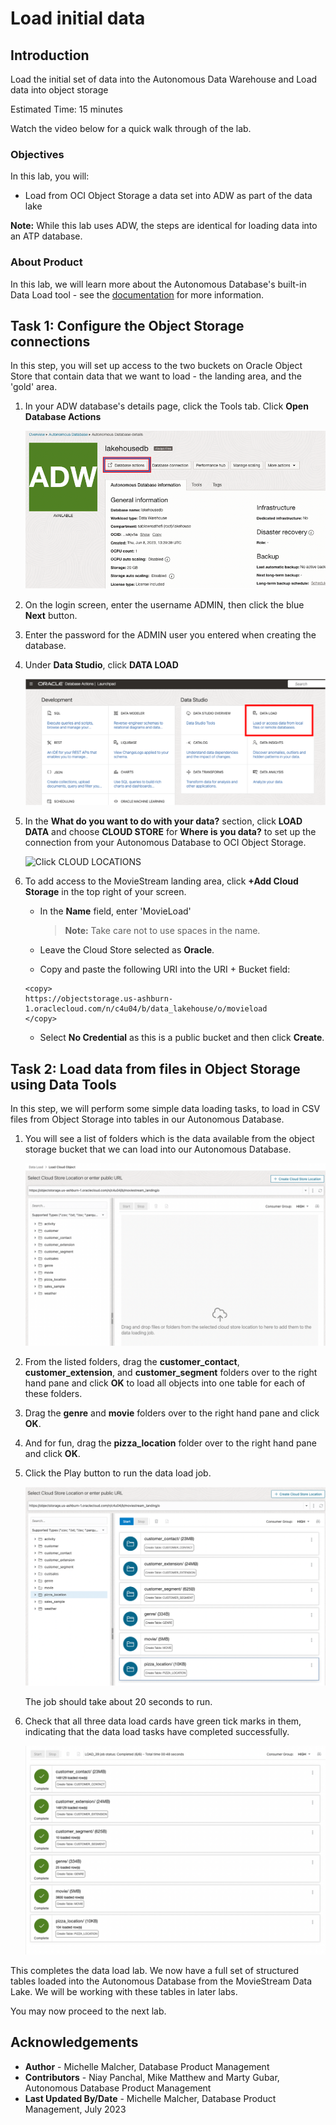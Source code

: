 # Load initial data

## Introduction

Load the initial set of data into the Autonomous Data Warehouse and Load data into object storage

Estimated  Time: 15 minutes

Watch the video below for a quick walk through of the lab.

[](youtube:0j5B2ePXvEE)

### Objectives

In this lab, you will:
* Load from OCI Object Storage a data set into ADW as part of the data lake

**Note:** While this lab uses ADW, the steps are identical for loading data into an ATP database.

### About Product

In this lab, we will learn more about the Autonomous Database's built-in Data Load tool - see the [documentation](https://docs.oracle.com/en/cloud/paas/autonomous-database/adbsa/data-load.html#GUID-E810061A-42B3-485F-92B8-3B872D790D85) for more information.

## Task 1: Configure the Object Storage connections

In this step, you will set up access to the two buckets on Oracle Object Store that contain data that we want to load - the landing area, and the 'gold' area.

1. In your ADW database's details page, click the Tools tab. Click **Open Database Actions**

	  ![Click Tools, then Database Actions](./images/dbactions1.png " ")

2. On the login screen, enter the username ADMIN, then click the blue **Next** button.

3. Enter the password for the ADMIN user you entered when creating the database.

4. Under **Data Studio**, click **DATA LOAD**

    ![Click DATA LOAD](./images/dataload.png " ")

5. In the **What do you want to do with your data?** section, click **LOAD DATA** and choose **CLOUD STORE** for **Where is you data?** to set up the connection from your Autonomous Database to OCI Object Storage.

    ![Click CLOUD LOCATIONS](./images/cloudlocations.png " ")

6. To add access to the MovieStream landing area, click **+Add Cloud Storage** in the top right of your screen.

    - In the **Name** field, enter 'MovieLoad'
        > **Note:** Take care not to use spaces in the name.

    - Leave the Cloud Store selected as **Oracle**.
    - Copy and paste the following URI into the URI + Bucket field:
    ```
    <copy>
    https://objectstorage.us-ashburn-1.oraclecloud.com/n/c4u04/b/data_lakehouse/o/movieload
    </copy>
    ```
    - Select **No Credential** as this is a public bucket and then click **Create**.

## Task 2: Load data from files in Object Storage using Data Tools

In this step, we will perform some simple data loading tasks, to load in CSV files from Object Storage into tables in our Autonomous Database.

1. You will see a list of folders which is the data available from the object storage bucket that we can load into our Autonomous Database.

    ![Click Data Load](./images/backtodataload.png " ")

4. From the listed folders, drag the **customer\_contact**, **customer\_extension**, and **customer\_segment** folders over to the right hand pane and click **OK** to load all objects into one table for each of these folders.

5. Drag the **genre** and **movie** folders over to the right hand pane and click **OK**.

6. And for fun, drag the **pizza_location** folder over to the right hand pane and click **OK**.

7. Click the Play button to run the data load job.

    ![Run the data load job](./images/runload2.png " ")

    The job should take about 20 seconds to run.

8. Check that all three data load cards have green tick marks in them, indicating that the data load tasks have completed successfully.

    ![Check the job is completed](./images/loadcompleted2.png " ")

This completes the data load lab. We now have a full set of structured tables loaded into the Autonomous Database from the MovieStream Data Lake. We will be working with these tables in later labs.

You may now proceed to the next lab.

## Acknowledgements

* **Author** - Michelle Malcher, Database Product Management
* **Contributors** -  Niay Panchal, Mike Matthew and Marty Gubar, Autonomous Database Product Management
* **Last Updated By/Date** - Michelle Malcher, Database Product Management, July 2023
